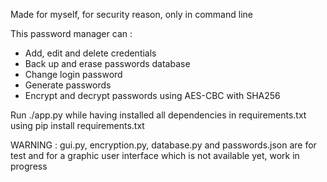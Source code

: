 Made for myself, for security reason, only in command line

This password manager can :
- Add, edit and delete credentials
- Back up and erase passwords database
- Change login password
- Generate passwords
- Encrypt and decrypt passwords using AES-CBC with SHA256

Run ./app.py while having installed all dependencies in requirements.txt using pip install requirements.txt

WARNING : gui.py, encryption.py, database.py and passwords.json are for test and for a graphic user interface which is not available yet, work in progress
